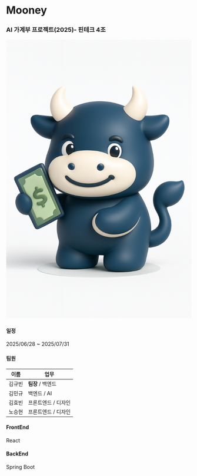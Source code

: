 # Mooney

### AI 가계부 프로젝트(2025)- 핀테크 4조

![logo](src/img/logo3d.png)

#### 일정

2025/06/28 ~ 2025/07/31

#### 팀원

| 이름   | 업무                |
| ------ | ------------------- |
| 김규빈 | **팀장** / 백엔드   |
| 김민규 | 백엔드 / AI         |
| 김효빈 | 프론트엔드 / 디자인 |
| 노승현 | 프론트엔드 / 디자인 |

#### FrontEnd

React

#### BackEnd

Spring Boot
